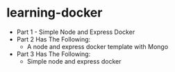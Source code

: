 # learning-docker
- Part 1 - Simple Node and Express Docker
- Part 2 Has The Following:
    - A node and express docker template with Mongo
- Part 3 Has The Following:
    - Simple node and express docker  
